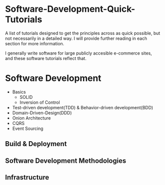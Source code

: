 # Software-Development-Quick-Tutorials
A list of tutorials designed to get the principles across as quick possible, but not necessarily in a detailed way. I will provide further reading in each section for more information.

I generally write software for large publicly accesible e-commerce sites, and these software tutorials reflect that.

# Software Development
* Basics
  * SOLID
  * Inversion of Control
* Test-driven development(TDD) & Behavior-driven development(BDD)
* Domain-Driven-Design(DDD)
* Onion Architecture
* CQRS
* Event Sourcing
  
## Build & Deployment


## Software Development Methodologies

## Infrastructure
 
